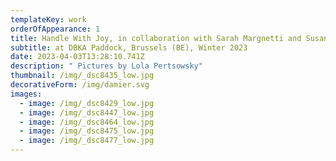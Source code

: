 ```yaml
---
templateKey: work
orderOfAppearance: 1
title: Handle With Joy, in collaboration with Sarah Margnetti and Susanne Fischer
subtitle: at DBKA Paddock, Brussels (BE), Winter 2023
date: 2023-04-03T13:28:10.741Z
description: " Pictures by Lola Pertsowsky"
thumbnail: /img/_dsc8435_low.jpg
decorativeForm: /img/damier.svg
images:
  - image: /img/_dsc8429_low.jpg
  - image: /img/_dsc8447_low.jpg
  - image: /img/_dsc8464_low.jpg
  - image: /img/_dsc8475_low.jpg
  - image: /img/_dsc8477_low.jpg
---
```

